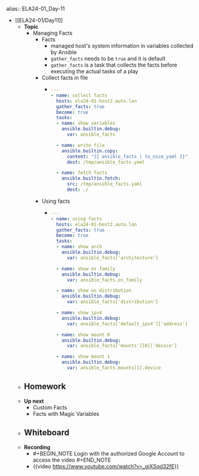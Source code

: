alias:: ELA24-01_Day-11

- [[ELA24-01/Day11]]
	- **Topic**
		- Managing Facts
			- Facts
				- managed host's system information in variables collected by Ansible
				- `gather_facts` needs to be `true` and it is default
				- `gather_facts` is a task that collects the facts before executing the actual tasks of a play
			- Collect facts in file
				- ```yaml
				  ---
				  - name: collect facts
				    hosts: ela24-01-host2.auto.lan
				    gather_facts: true
				    become: true
				    tasks:
				    - name: show variables
				      ansible.builtin.debug:
				        var: ansible_facts
				  
				    - name: write file
				      ansible.builtin.copy:
				        content: "{{ ansible_facts | to_nice_yaml }}"
				        dest: /tmp/ansible_facts.yaml
				  
				    - name: fetch facts
				      ansible.builtin.fetch:
				        src: /tmp/ansible_facts.yaml
				        dest: ./
				  ```
			- Using facts
				- ```yaml
				  ---
				  - name: using facts
				    hosts: ela24-01-host2.auto.lan
				    gather_facts: true
				    become: true
				    tasks:
				    - name: show arch
				      ansible.builtin.debug:
				        var: ansible_facts['architecture']
				  
				    - name: show os family
				      ansible.builtin.debug:
				        var: ansible_facts.os_family
				  
				    - name: show os distribution
				      ansible.builtin.debug:
				        var: ansible_facts['distribution']
				  
				    - name: show ipv4
				      ansible.builtin.debug:
				        var: ansible_facts['default_ipv4']['address']
				  
				    - name: show mount 0
				      ansible.builtin.debug:
				        var: ansible_facts['mounts'][0]['device']
				  
				    - name: show mount 1
				      ansible.builtin.debug:
				        var: ansible_facts.mounts[1].device
				  ```
	- **Homework**
		-
	- **Up next**
		- Custom Facts
		- Facts with Magic Variables
	- **Whiteboard**
		-
	- **Recording**
		- #+BEGIN_NOTE
		  Login with the authorized Google Account to access the video
		  #+END_NOTE
		- {{video https://www.youtube.com/watch?v=_gjXSqd32fE}}